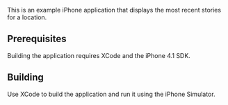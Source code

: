 This is an example iPhone application that displays the most recent stories for a location.

## Prerequisites

Building the application requires XCode and the iPhone 4.1 SDK.

## Building

Use XCode to build the application and run it using the iPhone Simulator.
